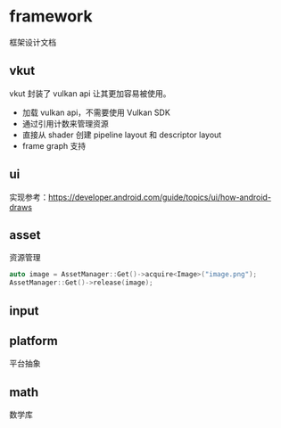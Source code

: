 # framework

框架设计文档

## vkut

vkut 封装了 vulkan api 让其更加容易被使用。

- 加载 vulkan api，不需要使用 Vulkan SDK
- 通过引用计数来管理资源
- 直接从 shader 创建 pipeline layout 和 descriptor layout
- frame graph 支持

## ui

实现参考：https://developer.android.com/guide/topics/ui/how-android-draws

## asset

资源管理

```cpp
auto image = AssetManager::Get()->acquire<Image>("image.png");
AssetManager::Get()->release(image);
```

## input

## platform

平台抽象

## math

数学库
